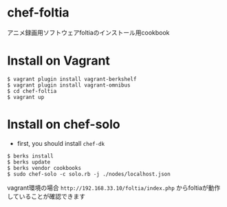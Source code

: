 # chef-foltia
  
アニメ録画用ソフトウェアfoltiaのインストール用cookbook  
  
# Install on Vagrant
```
$ vagrant plugin install vagrant-berkshelf  
$ vagrant plugin install vagrant-omnibus
$ cd chef-foltia  
$ vagrant up  
```

# Install on chef-solo
- first, you should install `chef-dk`
```
$ berks install
$ berks update
$ berks vendor cookbooks
$ sudo chef-solo -c solo.rb -j ./nodes/localhost.json
```
  
vagrant環境の場合 `http://192.168.33.10/foltia/index.php` からfoltiaが動作していることが確認できます
